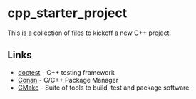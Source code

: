 # cpp_starter_project

This is a collection of files to kickoff a new C++ project.

## Links
- [doctest](https://github.com/onqtam/doctest) - C++ testing framework
- [Conan](https://conan.io) - C/C++ Package Manager
- [CMake](https://cmake.org) - Suite of tools to build, test and package software